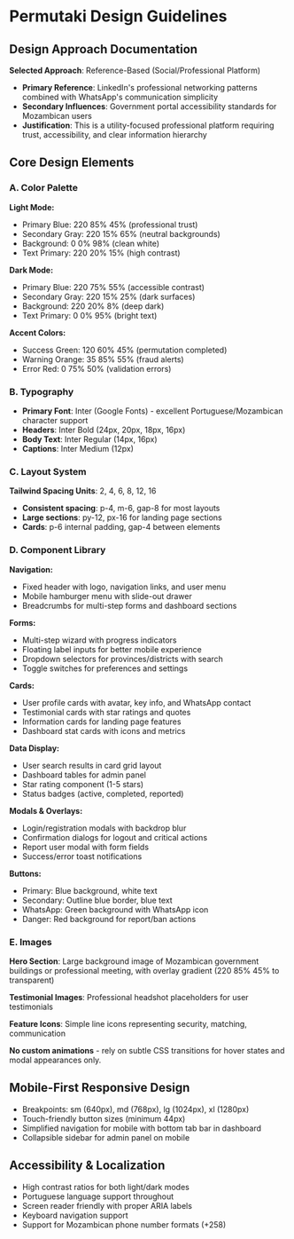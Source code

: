 # Permutaki Design Guidelines

## Design Approach Documentation

**Selected Approach**: Reference-Based (Social/Professional Platform)
- **Primary Reference**: LinkedIn's professional networking patterns combined with WhatsApp's communication simplicity
- **Secondary Influences**: Government portal accessibility standards for Mozambican users
- **Justification**: This is a utility-focused professional platform requiring trust, accessibility, and clear information hierarchy

## Core Design Elements

### A. Color Palette
**Light Mode:**
- Primary Blue: 220 85% 45% (professional trust)
- Secondary Gray: 220 15% 65% (neutral backgrounds)
- Background: 0 0% 98% (clean white)
- Text Primary: 220 20% 15% (high contrast)

**Dark Mode:**
- Primary Blue: 220 75% 55% (accessible contrast)
- Secondary Gray: 220 15% 25% (dark surfaces)
- Background: 220 20% 8% (deep dark)
- Text Primary: 0 0% 95% (bright text)

**Accent Colors:**
- Success Green: 120 60% 45% (permutation completed)
- Warning Orange: 35 85% 55% (fraud alerts)
- Error Red: 0 75% 50% (validation errors)

### B. Typography
- **Primary Font**: Inter (Google Fonts) - excellent Portuguese/Mozambican character support
- **Headers**: Inter Bold (24px, 20px, 18px, 16px)
- **Body Text**: Inter Regular (14px, 16px)
- **Captions**: Inter Medium (12px)

### C. Layout System
**Tailwind Spacing Units**: 2, 4, 6, 8, 12, 16
- **Consistent spacing**: p-4, m-6, gap-8 for most layouts
- **Large sections**: py-12, px-16 for landing page sections
- **Cards**: p-6 internal padding, gap-4 between elements

### D. Component Library

**Navigation:**
- Fixed header with logo, navigation links, and user menu
- Mobile hamburger menu with slide-out drawer
- Breadcrumbs for multi-step forms and dashboard sections

**Forms:**
- Multi-step wizard with progress indicators
- Floating label inputs for better mobile experience
- Dropdown selectors for provinces/districts with search
- Toggle switches for preferences and settings

**Cards:**
- User profile cards with avatar, key info, and WhatsApp contact
- Testimonial cards with star ratings and quotes
- Information cards for landing page features
- Dashboard stat cards with icons and metrics

**Data Display:**
- User search results in card grid layout
- Dashboard tables for admin panel
- Star rating component (1-5 stars)
- Status badges (active, completed, reported)

**Modals & Overlays:**
- Login/registration modals with backdrop blur
- Confirmation dialogs for logout and critical actions
- Report user modal with form fields
- Success/error toast notifications

**Buttons:**
- Primary: Blue background, white text
- Secondary: Outline blue border, blue text
- WhatsApp: Green background with WhatsApp icon
- Danger: Red background for report/ban actions

### E. Images
**Hero Section**: Large background image of Mozambican government buildings or professional meeting, with overlay gradient (220 85% 45% to transparent)

**Testimonial Images**: Professional headshot placeholders for user testimonials

**Feature Icons**: Simple line icons representing security, matching, communication

**No custom animations** - rely on subtle CSS transitions for hover states and modal appearances only.

## Mobile-First Responsive Design
- Breakpoints: sm (640px), md (768px), lg (1024px), xl (1280px)
- Touch-friendly button sizes (minimum 44px)
- Simplified navigation for mobile with bottom tab bar in dashboard
- Collapsible sidebar for admin panel on mobile

## Accessibility & Localization
- High contrast ratios for both light/dark modes
- Portuguese language support throughout
- Screen reader friendly with proper ARIA labels
- Keyboard navigation support
- Support for Mozambican phone number formats (+258)